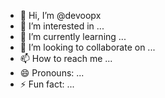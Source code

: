- 👋 Hi, I’m @devoopx
- 👀 I’m interested in ...
- 🌱 I’m currently learning ...
- 💞️ I’m looking to collaborate on ...
- 📫 How to reach me ...
- 😄 Pronouns: ...
- ⚡ Fun fact: ...

<!---
devoopx/devoopx is a ✨ special ✨ repository because its `README.md` (this file) appears on your GitHub profile.
You can click the Preview link to take a look at your changes.
--->
